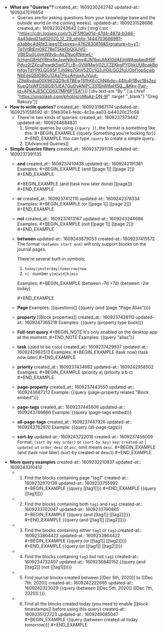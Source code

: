 - **What are "Queries"?**
  created_at:: 1609230242742
  updated-at:: 1609247076654
    - Queries are for asking questions from your knowledge base and the outside world (in the coming weeks).
      updated-at:: 1609231528688
      created_at:: 1609230243642
      [:div [:img {:src "https://cdn.logseq.com/%2F5ff0a01d-47d4-487d-b346-4a43ded21ad02020_12_29_photo-1444703686981-a3abbc4d4fe3.jpeg?Expires=4762830816&Signature=h~yT-Tq1VtBtEm09Z78eT5kkEbQGUVG-VBEDuGLgykW8vb~AkZNuoRNmwL-fcHgnG8HdYBhqXeJowN9q3my4UN1bxiJtAXl0dAEjmWAqpbedH9PPdyz2tZXcuPxwdk5wICFLrB~0VWMwV02LFZEKkgPYGhkUU8oakBphifgvTdYPKLQG95FTJh9kg7GhV5ZCc1Q3JrOlLGG2fuUObf1opScwbNbEdsQStO8Ou12AaTPccAmpxAJVuut-jZ9pRvdsa00X962QD9c67BEw1SfhKEcChNIbdp~44ltuRj1Bvc1Bs2ezKupQ1sWFD5BG97UEA7GuOyANjPC331ShW8aHSQ__&Key-Pair-Id=APKAJE5CCD6X7MP6PTEA"}]]
      [:div.text-sm "By " [:a {:href "https://unsplash.com/photos/oMpAz-DN-9I" :target "_blank"} "Greg Rakozy"]]
- **How to write queries?**
  created_at:: 1609231967174
  updated-at:: 1609251558592
  id:: 5feb30e3-fedc-4c2a-aa03-b44020c21c68
    - There're two kinds of queries:
      created_at:: 1609237373442
      updated-at:: 1609244684831
      1. Simple queries by using `{{query }}`, the format is something like this:
       #+BEGIN_EXAMPLE
       {{query Something you're looking for}}
       #+END_EXAMPLE
       You can type `/query` to create a simple query.
      2. [[Advanced Queries]]
- **Simple Queries filters**
  created_at:: 1609237391135
  updated-at:: 1609237391135
    - **and**
      created_at:: 1609237410438
      updated-at:: 1609242191381
      Examples:
      #+BEGIN_EXAMPLE
      (and [[page 1]] [[page 2]])
      #+END_EXAMPLE

      #+BEGIN_EXAMPLE
      (and (task now later done) [[page]])
      #+END_EXAMPLE
    - **or**
      created_at:: 1609237412110
      updated-at:: 1609242378334
      Examples:
      #+BEGIN_EXAMPLE
      (or [[page 1]] [[page 2]])
      #+END_EXAMPLE
    - **not**
      created_at:: 1609237413167
      updated-at:: 1609243244686
      Examples:
      #+BEGIN_EXAMPLE
      (not [[page 1]] [[page 2]])
      #+END_EXAMPLE
    - **between**
      updated-at:: 1609243879053
      created-at:: 1609237415572
      The format `(between start end)` will only support blocks on the journal pages.

      There're several built-in symbols:
       1. `today|yesterday|tomorrow|now`
       2. `+|-` number `y|m|w|d|h|min`

      Examples:
      #+BEGIN_EXAMPLE
      (between -7d +7d)
      (between -2w today)

      #+END_EXAMPLE
    - **Page**
      Examples: [[questions]]
      {{query (and (page "Page Alias"))}}
    - **property** [[Block properties]]
      created_at:: 1609237428110
      updated-at:: 1609247365218
      Examples:
      {{query (property type book)}}
    - **Full-text query**
      #+BEGIN_NOTE
      It's only enabled on the desktop app at the moment.
      #+END_NOTE
      Examples:
      {{query "alias"}}
    - **task** (used to be `todo`)
      created_at:: 1609237429937
      updated-at:: 1609242962513
      Examples:
      #+BEGIN_EXAMPLE
      (task now)
      (task now later)
      #+END_EXAMPLE
    - **priority**
      created_at:: 1609237434982
      updated-at:: 1609242958502
      Examples:
      #+BEGIN_EXAMPLE
      (priority a)
      (priority a b c)
      #+END_EXAMPLE
    - **page-property**
      created_at:: 1609237443550
      updated-at:: 1609243687213
      Example:
      {{query (page-property related "Block embed")}}
    - **page-tags**
      created_at:: 1609237445606
      updated-at:: 1609243746666
      Example:
      {{query (page-tags embed)}}
    - **all-page-tags**
      created_at:: 1609237447926
      updated-at:: 1609243762970
      Example:
      {{query (all-page-tags)}}
    - **sort-by**
      updated-at:: 1609243222016
      created-at:: 1609237456009
      Format: `(sort-by key order)` or `(sort-by key)`
      `key`: `created-at`  | `updated-at`
      `order`: `desc` or `asc`, omit means `desc`.
      #+BEGIN_EXAMPLE
      (and (task now later) (sort-by created-at desc))
      #+END_EXAMPLE
- **More query examples**
  created-at:: 1609232210837
  updated-at:: 1609243310412
    - 1. Find the blocks containing page "tag1"
      created-at:: 1609232870139
      updated-at:: 1609233755992
      #+BEGIN_EXAMPLE
      {{query [[tag1]]}}
      #+END_EXAMPLE
      {{query [[tag1]]}}
    - 2. Find the blocks containing both `tag1` and `tag2`
      created-at:: 1609233702047
      updated-at:: 1609233790865
      #+BEGIN_EXAMPLE
      {{query (and [[tag1]] [[tag2]])}}
      #+END_EXAMPLE
      {{query (and [[tag1]] [[tag2]])}}
    - 3. Find the blocks containing either `tag1` or `tag2`
      created-at:: 1609233864422
      updated-at:: 1609233864422
      #+BEGIN_EXAMPLE
      {{query (or [[tag1]] [[tag2]])}}
      #+END_EXAMPLE
      {{query (or [[tag1]] [[tag2]])}}
    - 4. Find the blocks containing `tag2` but not `tag1`
      created-at:: 1609234732407
      updated-at:: 1609236840152
      {{query (and [[tag2]] (not [[tag1]]))}}
    - 5. Find journal blocks created between [[Dec 5th, 2020]] to [[Dec 7th, 2020]]
      created-at:: 1609242222695
      updated-at:: 1609242323029
      {{query (between [[Dec 5th, 2020]] [[Dec 7th, 2020]] )}}
    - 6. Find all the blocks created today (you need to enable [[block timestamps]] before using this query)
      created-at:: 1609235122723
      updated-at:: 1609249085047
      #+BEGIN_EXAMPLE
      {{query (between created-at today tomorrow)}}
      #+END_EXAMPLE
